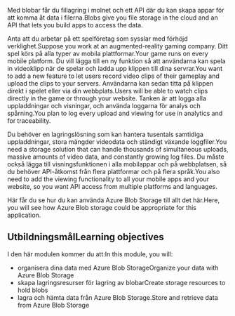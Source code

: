 <span data-ttu-id="8a4ab-101">Med blobar får du fillagring i molnet och ett API där du kan skapa appar för att komma åt data i filerna.</span><span class="sxs-lookup"><span data-stu-id="8a4ab-101">Blobs give you file storage in the cloud and an API that lets you build apps to access the data.</span></span>

<span data-ttu-id="8a4ab-102">Anta att du arbetar på ett spelföretag som sysslar med förhöjd verklighet.</span><span class="sxs-lookup"><span data-stu-id="8a4ab-102">Suppose you work at an augmented-reality gaming company.</span></span> <span data-ttu-id="8a4ab-103">Ditt spel körs på alla typer av mobila plattformar.</span><span class="sxs-lookup"><span data-stu-id="8a4ab-103">Your game runs on every mobile platform.</span></span> <span data-ttu-id="8a4ab-104">Du vill lägga till en ny funktion så att användarna kan spela in videoklipp när de spelar och ladda upp klippen till dina servrar.</span><span class="sxs-lookup"><span data-stu-id="8a4ab-104">You want to add a new feature to let users record video clips of their gameplay and upload the clips to your servers.</span></span> <span data-ttu-id="8a4ab-105">Användarna kan sedan titta på klippen direkt i spelet eller via din webbplats.</span><span class="sxs-lookup"><span data-stu-id="8a4ab-105">Users will be able to watch clips directly in the game or through your website.</span></span> <span data-ttu-id="8a4ab-106">Tanken är att logga alla uppladdningar och visningar, och använda loggarna för analys och spårning.</span><span class="sxs-lookup"><span data-stu-id="8a4ab-106">You plan to log every upload and viewing for use in analytics and for traceability.</span></span>

<span data-ttu-id="8a4ab-107">Du behöver en lagringslösning som kan hantera tusentals samtidiga uppladdningar, stora mängder videodata och ständigt växande loggfiler.</span><span class="sxs-lookup"><span data-stu-id="8a4ab-107">You need a storage solution that can handle thousands of simultaneous uploads, massive amounts of video data, and constantly growing log files.</span></span> <span data-ttu-id="8a4ab-108">Du måste också lägga till visningsfunktionen i alla mobilappar och på webbplatsen, så du behöver API-åtkomst från flera plattformar och på flera språk.</span><span class="sxs-lookup"><span data-stu-id="8a4ab-108">You also need to add the viewing functionality to all your mobile apps and your website, so you want API access from multiple platforms and languages.</span></span>

<span data-ttu-id="8a4ab-109">Här får du se hur du kan använda Azure Blob Storage till allt det här.</span><span class="sxs-lookup"><span data-stu-id="8a4ab-109">Here, you will see how Azure Blob storage could be appropriate for this application.</span></span>

## <a name="learning-objectives"></a><span data-ttu-id="8a4ab-110">Utbildningsmål</span><span class="sxs-lookup"><span data-stu-id="8a4ab-110">Learning objectives</span></span>
<span data-ttu-id="8a4ab-111">I den här modulen kommer du att:</span><span class="sxs-lookup"><span data-stu-id="8a4ab-111">In this module, you will:</span></span>

- <span data-ttu-id="8a4ab-112">organisera dina data med Azure Blob Storage</span><span class="sxs-lookup"><span data-stu-id="8a4ab-112">Organize your data with Azure Blob Storage</span></span>
- <span data-ttu-id="8a4ab-113">skapa lagringsresurser för lagring av blobar</span><span class="sxs-lookup"><span data-stu-id="8a4ab-113">Create storage resources to hold blobs</span></span>
- <span data-ttu-id="8a4ab-114">lagra och hämta data från Azure Blob Storage.</span><span class="sxs-lookup"><span data-stu-id="8a4ab-114">Store and retrieve data from Azure Blob Storage</span></span>
